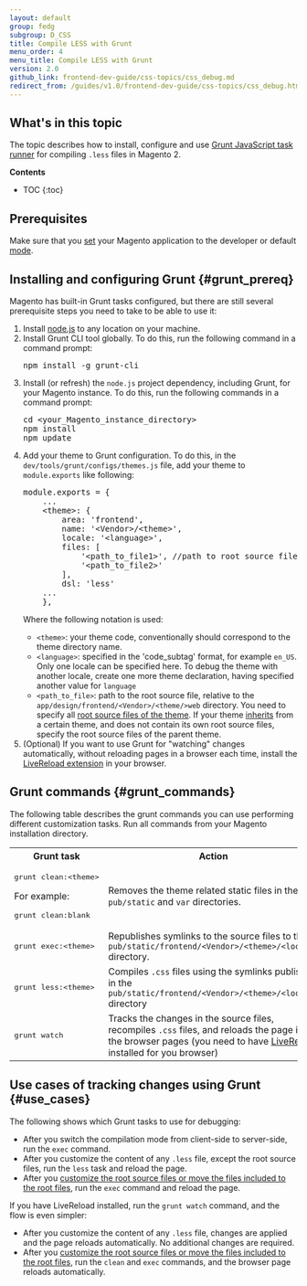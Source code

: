 ```yaml
---
layout: default
group: fedg
subgroup: D_CSS
title: Compile LESS with Grunt
menu_order: 4
menu_title: Compile LESS with Grunt
version: 2.0
github_link: frontend-dev-guide/css-topics/css_debug.md
redirect_from: /guides/v1.0/frontend-dev-guide/css-topics/css_debug.html
---
```


<h2>What's in this topic</h2>

<p>
The topic describes how to install, configure and use <a href="http://gruntjs.com/" target="_blank">Grunt JavaScript task runner</a> for compiling <code>.less</code> files in Magento 2. </p>

**Contents**

* TOC
{:toc}

## Prerequisites 
Make sure that you [set]({{page.baseurl}}config-guide/cli/config-cli-subcommands-mode.html) your Magento application to the developer or default [mode]({{page.baseurl}}config-guide/bootstrap/magento-modes.html).


## Installing and configuring Grunt {#grunt_prereq}

Magento has built-in Grunt tasks configured, but there are still several prerequisite steps you need to take to be able to use it:

<ol>
<li>
Install <a href="https://github.com/joyent/node/wiki/installing-node.js-via-package-manager)" target="_blank">node.js</a> to any location on your machine.
</li>
<li>Install Grunt CLI tool globally. To do this, run the following command in a command prompt:<br>
<pre>
npm install -g grunt-cli
</pre>
</li>
<li>
Install (or refresh) the <code>node.js</code> project dependency, including Grunt, for your Magento instance. To do this, run the following commands in a command prompt:<br>

<pre>
cd &lt;your_Magento_instance_directory&gt;
npm install
npm update
</pre>
</li>

<li>
Add your theme to Grunt configuration. To do this, in the <code>dev/tools/grunt/configs/themes.js</code> file, add your theme to <code>module.exports</code> like following:
<pre>
module.exports = {
    ...
    &lt;theme&gt;: {
        area: 'frontend',
        name: '&lt;Vendor&gt;/&lt;theme&gt;',
        locale: '&lt;language&gt;', 
        files: [
            '&lt;path_to_file1&gt;', //path to root source file
            '&lt;path_to_file2&gt;'
        ],
        dsl: 'less'
    ...
    },
</pre>

Where the following notation is used:
<ul>
<li>
<code>&lt;theme&gt;</code>: your theme code, conventionally should correspond to the theme directory name.
</li>
<li>
<code>&lt;language&gt;</code>: specified in the 'code_subtag' format, for example <code>en_US</code>. Only one locale can be specified here. To debug the theme with another locale, create one more theme declaration, having specified another value for <code>language</code>
</li>
<li>
<code>&lt;path_to_file&gt;</code>: path to the root source file, relative to the <code>app/design/frontend/&lt;Vendor&gt;/&lt;theme/&gt;web</code> directory. You need to specify all <a href="{{page.baseurl}}frontend-dev-guide/css-topics/css-preprocess.html#css_preprocess_terms" target="_blank">root source files of the theme</a>. If your theme <a href="{{page.baseurl}}frontend-dev-guide/themes/theme-inherit.html" target="_blank">inherits</a> from a certain theme, and does not contain its own root source files, specify the root source files of the parent theme.

</li> 

</ul>
</li>
<li id="livereload">
(Optional) If you want to use Grunt for "watching" changes automatically, without reloading pages in a browser each time, install the <a href="http://livereload.com/extensions/" target="_blank">LiveReload extension</a> in your browser. 

</li>
</ol>


## Grunt commands {#grunt_commands}

The following table describes the grunt commands you can use performing different customization tasks. Run all commands from your Magento installation directory.

<table>
<tr>
<th>
Grunt task
</th>
<th>
Action
</th>
</tr>
<tr>

<td>
<pre>
grunt clean:&lt;theme&gt;
</pre>

For example: 
<pre>
grunt clean:blank
</pre>
</td>
<td>
Removes the theme related static files in the <code>pub/static</code> and <code>var</code> directories.
</td>
</tr>
<tr>

<td>
<pre>
grunt exec:&lt;theme&gt;
</pre>

</td>
<td>
Republishes symlinks to the source files to the <code>pub/static/frontend/&lt;Vendor&gt;/&lt;theme&gt;/&lt;locale&gt;</code> directory.

</td>
</tr>
<tr>
<td>

<pre>
grunt less:&lt;theme&gt;
</pre>
</td>
<td>
Compiles <code>.css</code> files using the symlinks published in the <code>pub/static/frontend/&lt;Vendor&gt;/&lt;theme&gt;/&lt;locale&gt;</code> directory
</td>
</tr>

<tr>

<td>
<pre>
grunt watch
</pre>
</td>
<td>
Tracks the changes in the source files, recompiles <code>.css</code> files, and reloads the page in the browser pages
(you need to have <a href="#livereload">LiveReload</a> installed for you browser)
</td>
</tr>
</table>

## Use cases of tracking changes using Grunt {#use_cases}

The following shows which Grunt tasks to use for debugging:

<ul>
<li>After you switch the compilation mode from client-side to server-side, run the <code>exec</code> command.</li>
<li>
After you customize the content of any <code>.less</code> file, except the root source files, run the <code>less</code> task and reload the page. </li>

<li>After you <a href="#css_exception">customize the root source files or move the files included to the root files</a>, run the <code>exec</code> command and reload the page.</li>


</ul>

If you have LiveReload installed, run the <code>grunt watch</code> command, and the flow is even simpler:
<ul>
<li>
After you customize the content of any <code>.less</code> file, changes are applied and the page reloads automatically. No additional changes are required.</li>

<li>After you <a href="#css_exception">customize the root source files or move the files included to the root files</a>, run the <code>clean</code> and <code>exec</code> commands, and the browser page reloads automatically.</li>

</ul>

